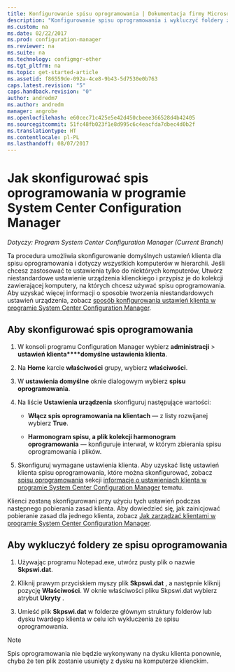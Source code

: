 ```yaml
---
title: Konfigurowanie spisu oprogramowania | Dokumentacja firmy Microsoft
description: "Konfigurowanie spisu oprogramowania i wykluczyć foldery ze spisu oprogramowania w programie Configuration Manager."
ms.custom: na
ms.date: 02/22/2017
ms.prod: configuration-manager
ms.reviewer: na
ms.suite: na
ms.technology: configmgr-other
ms.tgt_pltfrm: na
ms.topic: get-started-article
ms.assetid: f86559de-092a-4ce8-9b43-5d7530e0b763
caps.latest.revision: "5"
caps.handback.revision: "0"
author: andredm7
ms.author: andredm
manager: angrobe
ms.openlocfilehash: e60cec71c425e5e42d450cbeee366528d4b42405
ms.sourcegitcommit: 51fc48fb023f1e8d995c6c4eacfda7dbec4d0b2f
ms.translationtype: HT
ms.contentlocale: pl-PL
ms.lasthandoff: 08/07/2017
---
```

# <a name="how-to-configure-software-inventory-in-system-center-configuration-manager"></a>Jak skonfigurować spis oprogramowania w programie System Center Configuration Manager

*Dotyczy: Program System Center Configuration Manager (Current Branch)*

 Ta procedura umożliwia skonfigurowanie domyślnych ustawień klienta dla spisu oprogramowania i dotyczy wszystkich komputerów w hierarchii. Jeśli chcesz zastosować te ustawienia tylko do niektórych komputerów, Utwórz niestandardowe ustawienie urządzenia klienckiego i przypisz je do kolekcji zawierającej komputery, na których chcesz używać spisu oprogramowania. Aby uzyskać więcej informacji o sposobie tworzenia niestandardowych ustawień urządzenia, zobacz [sposób konfigurowania ustawień klienta w programie System Center Configuration Manager](../../../../core/clients/deploy/configure-client-settings.md).  

## <a name="to-configure-software-inventory"></a>Aby skonfigurować spis oprogramowania  

1.  W konsoli programu Configuration Manager wybierz **administracji** > **ustawień klienta****domyślne ustawienia klienta**.    

4.  Na **Home** karcie **właściwości** grupy, wybierz **właściwości**.  

5.  W **ustawienia domyślne** oknie dialogowym wybierz **spisu oprogramowania**.  

6.  Na liście **Ustawienia urządzenia** skonfiguruj następujące wartości:  

    -   **Włącz spis oprogramowania na klientach** — z listy rozwijanej wybierz **True**.  

    -   **Harmonogram spisu, a plik kolekcji harmonogram oprogramowania** — konfiguruje interwał, w którym zbierania spisu oprogramowania i plików.   

7.  Skonfiguruj wymagane ustawienia klienta. Aby uzyskać listę ustawień klienta spisu oprogramowania, które można skonfigurować, zobacz [spisu oprogramowania](../../../../core/clients/deploy/about-client-settings.md#software-inventory) sekcji [informacje o ustawieniach klienta w programie System Center Configuration Manager](../../../../core/clients/deploy/about-client-settings.md) tematu.  

 Klienci zostaną skonfigurowani przy użyciu tych ustawień podczas następnego pobierania zasad klienta. Aby dowiedzieć się, jak zainicjować pobieranie zasad dla jednego klienta, zobacz [Jak zarządzać klientami w programie System Center Configuration Manager](../../../../core/clients/manage/manage-clients.md).  


## <a name="to-exclude-folders-from-software-inventory"></a>Aby wykluczyć foldery ze spisu oprogramowania  

1.  Używając programu Notepad.exe, utwórz pusty plik o nazwie **Skpswi.dat**.  

2.  Kliknij prawym przyciskiem myszy plik **Skpswi.dat** , a następnie kliknij pozycję **Właściwości**. W oknie właściwości pliku Skpswi.dat wybierz atrybut **Ukryty** .  

3.  Umieść plik **Skpswi.dat** w folderze głównym struktury folderów lub dysku twardego klienta w celu ich wykluczenia ze spisu oprogramowania.  

> [!NOTE]  
>  Spis oprogramowania nie będzie wykonywany na dysku klienta ponownie, chyba że ten plik zostanie usunięty z dysku na komputerze klienckim.